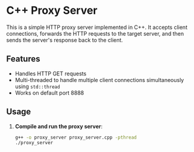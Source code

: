 # C++ Proxy Server

This is a simple HTTP proxy server implemented in C++. It accepts client connections, forwards the HTTP requests to the target server, and then sends the server's response back to the client.

## Features
- Handles HTTP GET requests
- Multi-threaded to handle multiple client connections simultaneously using `std::thread`
- Works on default port 8888

## Usage

1. **Compile and run the proxy server**:
   ```bash
   g++ -o proxy_server proxy_server.cpp -pthread
   ./proxy_server

